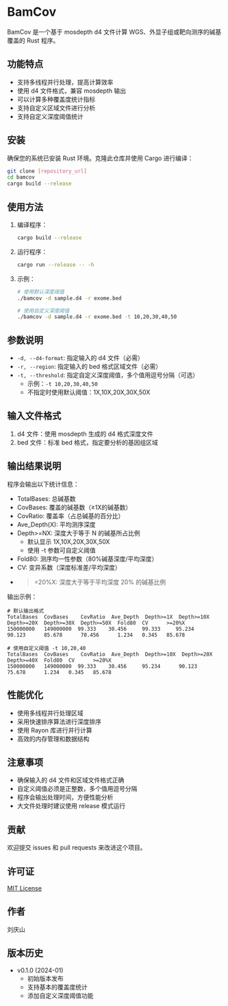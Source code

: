 # BamCov

BamCov 是一个基于 mosdepth d4 文件计算 WGS、外显子组或靶向测序的碱基覆盖的 Rust 程序。

## 功能特点

- 支持多线程并行处理，提高计算效率
- 使用 d4 文件格式，兼容 mosdepth 输出
- 可以计算多种覆盖度统计指标
- 支持自定义区域文件进行分析
- 支持自定义深度阈值统计

## 安装

确保您的系统已安装 Rust 环境。克隆此仓库并使用 Cargo 进行编译：

```bash
git clone [repository_url]
cd bamcov
cargo build --release
```

## 使用方法

1. 编译程序：
   ```bash
   cargo build --release
   ```

2. 运行程序：
   ```bash
   cargo run --release -- -h
   ```

3. 示例：
   ```bash
   # 使用默认深度阈值
   ./bamcov -d sample.d4 -r exome.bed

   # 使用自定义深度阈值
   ./bamcov -d sample.d4 -r exome.bed -t 10,20,30,40,50
   ```

## 参数说明

- `-d, --d4-format`: 指定输入的 d4 文件（必需）
- `-r, --region`: 指定输入的 bed 格式区域文件（必需）
- `-t, --threshold`: 指定自定义深度阈值，多个值用逗号分隔（可选）
  - 示例：`-t 10,20,30,40,50`
  - 不指定时使用默认阈值：1X,10X,20X,30X,50X

## 输入文件格式

1. d4 文件：使用 mosdepth 生成的 d4 格式深度文件
2. bed 文件：标准 bed 格式，指定要分析的基因组区域

## 输出结果说明

程序会输出以下统计信息：

- TotalBases: 总碱基数
- CovBases: 覆盖的碱基数（≥1X的碱基数）
- CovRatio: 覆盖率（占总碱基的百分比）
- Ave_Depth(X): 平均测序深度
- Depth>=NX: 深度大于等于 N 的碱基所占比例
  - 默认显示 1X,10X,20X,30X,50X
  - 使用 -t 参数可自定义阈值
- Fold80: 测序均一性参数（80%碱基深度/平均深度）
- CV: 变异系数（深度标准差/平均深度）
- >=20%X: 深度大于等于平均深度 20% 的碱基比例

输出示例：
```
# 默认输出格式
TotalBases  CovBases    CovRatio  Ave_Depth  Depth>=1X  Depth>=10X  Depth>=20X  Depth>=30X  Depth>=50X  Fold80  CV      >=20%X
150000000   149000000  99.333    30.456     99.333     95.234      90.123      85.678      70.456      1.234   0.345   85.678

# 使用自定义阈值 -t 10,20,40
TotalBases  CovBases    CovRatio  Ave_Depth  Depth>=10X  Depth>=20X  Depth>=40X  Fold80  CV      >=20%X
150000000   149000000  99.333    30.456     95.234      90.123      75.678      1.234   0.345   85.678
```

## 性能优化

- 使用多线程并行处理区域
- 采用快速排序算法进行深度排序
- 使用 Rayon 库进行并行计算
- 高效的内存管理和数据结构

## 注意事项

- 确保输入的 d4 文件和区域文件格式正确
- 自定义阈值必须是正整数，多个值用逗号分隔
- 程序会输出处理时间，方便性能分析
- 大文件处理时建议使用 release 模式运行

## 贡献

欢迎提交 issues 和 pull requests 来改进这个项目。

## 许可证

[MIT License](LICENSE)

## 作者

刘庆山

## 版本历史

- v0.1.0 (2024-01)
  - 初始版本发布
  - 支持基本的覆盖度统计
  - 添加自定义深度阈值功能